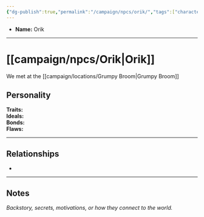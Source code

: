 ```yaml
---
{"dg-publish":true,"permalink":"/campaign/npcs/orik/","tags":["character","npc"],"noteIcon":"","created":"2025-10-26T19:33:12.643-07:00","updated":"2025-10-27T16:38:22.396-07:00"}
---
```



<p><span><ul>
<li dir="auto"><strong>Name:</strong> Orik</li>
</ul></span></p>

---

# [[campaign/npcs/Orik\|Orik]]
We met at the [[campaign/locations/Grumpy Broom\|Grumpy Broom]]
## Personality
**Traits:**  
**Ideals:**  
**Bonds:**  
**Flaws:**  

---

## Relationships
- 

---

## Notes
*Backstory, secrets, motivations, or how they connect to the world.*